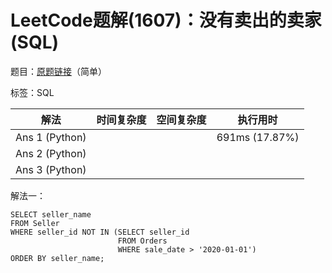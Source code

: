 # LeetCode题解(1607)：没有卖出的卖家(SQL)

题目：[原题链接](https://leetcode-cn.com/problems/sellers-with-no-sales/)（简单）

标签：SQL

| 解法           | 时间复杂度 | 空间复杂度 | 执行用时       |
| -------------- | ---------- | ---------- | -------------- |
| Ans 1 (Python) |            |            | 691ms (17.87%) |
| Ans 2 (Python) |            |            |                |
| Ans 3 (Python) |            |            |                |

解法一：

```mysql
SELECT seller_name
FROM Seller
WHERE seller_id NOT IN (SELECT seller_id
                        FROM Orders
                        WHERE sale_date > '2020-01-01')
ORDER BY seller_name;
```